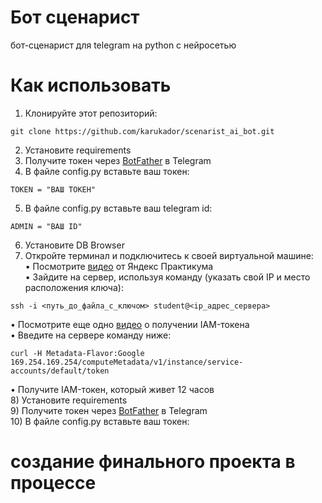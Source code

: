 # Бот сценарист
бот-сценарист для telegram на python с нейросетью

# Как использовать
1) Клонируйте этот репозиторий:
```
git clone https://github.com/karukador/scenarist_ai_bot.git
```
2) Установите requirements
3) Получите токен через [BotFather](https://telegram.me/BotFather) в Telegram 
4) В файле config.py вставьте ваш токен:
```
TOKEN = "ВАШ ТОКЕН"
```
5) В файле config.py вставьте ваш telegram id:
```
ADMIN = "ВАШ ID"
```
6) Установите DB Browser
7) Откройте терминал и подключитесь к своей виртуальной машине:   
   • Посмотрите [видео](https://code.s3.yandex.net/kids-ai/video/1710521524357368.mp4) от Яндекс Практикума   
   • Зайдите на сервер, используя команду (указать свой IP и место расположения ключа):   
```
ssh -i <путь_до_файла_с_ключом> student@<ip_адрес_сервера>  
```
   • Посмотрите еще одно [видео](https://code.s3.yandex.net/kids-ai/video/1710080423616925.mp4) о получении IAM-токена   
   • Введите на сервере команду ниже:   
```
curl -H Metadata-Flavor:Google 169.254.169.254/computeMetadata/v1/instance/service-accounts/default/token
```
   • Получите IAM-токен, который живет 12 часов   
8) Установите requirements  
9) Получите токен через [BotFather](https://t.me/BotFather) в Telegram  
10) В файле config.py вставьте ваш токен:  
# создание финального проекта в процессе